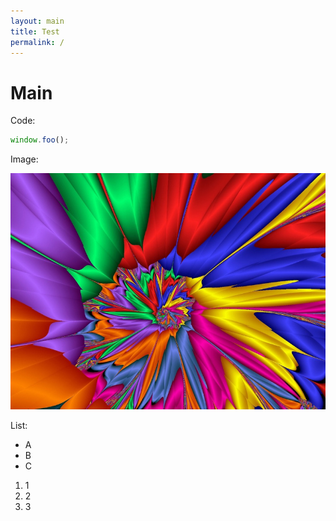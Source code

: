```yaml
---
layout: main
title: Test
permalink: /
---
```


# Main

Code:

```javascript
window.foo();
```

Image:

![image](./images/image.jpg)

List:

- A
- B
- C

1. 1
1. 2
1. 3

